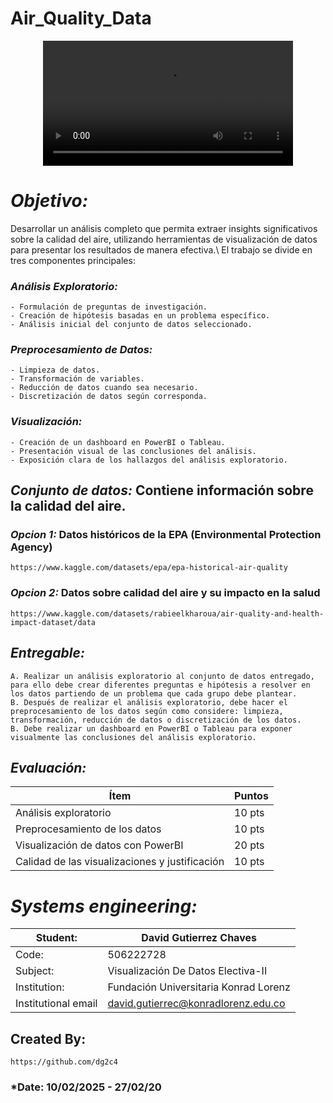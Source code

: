 # Air_Quality_Data


<p align="center">
  <video src="" width=400/>
<p/>

# *Objetivo:* 
Desarrollar un análisis completo que permita extraer insights significativos sobre la calidad del aire, utilizando herramientas de visualización de datos para presentar los resultados de manera efectiva.\ 
El trabajo se divide en tres componentes principales:

### *Análisis Exploratorio:*
    - Formulación de preguntas de investigación.
    - Creación de hipótesis basadas en un problema específico.
    - Análisis inicial del conjunto de datos seleccionado.

### *Preprocesamiento de Datos:*
    - Limpieza de datos.
    - Transformación de variables.
    - Reducción de datos cuando sea necesario.
    - Discretización de datos según corresponda.

### *Visualización:*
    - Creación de un dashboard en PowerBI o Tableau.
    - Presentación visual de las conclusiones del análisis.
    - Exposición clara de los hallazgos del análisis exploratorio.


## *Conjunto de datos:* Contiene información sobre la calidad del aire.
### *Opcion 1:* Datos históricos de la EPA (Environmental Protection Agency)
    https://www.kaggle.com/datasets/epa/epa-historical-air-quality
### *Opcion 2:* Datos sobre calidad del aire y su impacto en la salud
    https://www.kaggle.com/datasets/rabieelkharoua/air-quality-and-health-impact-dataset/data 


## *Entregable:*
    A. Realizar un análisis exploratorio al conjunto de datos entregado, para ello debe crear diferentes preguntas e hipótesis a resolver en los datos partiendo de un problema que cada grupo debe plantear.
    B. Después de realizar el análisis exploratorio, debe hacer el preprocesamiento de los datos según como considere: limpieza, transformación, reducción de datos o discretización de los datos.
    B. Debe realizar un dashboard en PowerBI o Tableau para exponer visualmente las conclusiones del análisis exploratorio.
    

## *Evaluación:*
| Ítem | Puntos |
|------|--------|
| Análisis exploratorio | 10 pts |
| Preprocesamiento de los datos | 10 pts |
| Visualización de datos con PowerBI | 20 pts |
| Calidad de las visualizaciones y justificación | 10 pts |


# *Systems engineering:*
| Student: | David Gutierrez Chaves |
|------|--------|
| Code: | 506222728 |
| Subject: | Visualización De Datos Electiva-II |
| Institution: | Fundación Universitaria Konrad Lorenz |
| Institutional email | david.gutierrec@konradlorenz.edu.co |
  

## Created By:
    https://github.com/dg2c4
    
### *Date: 10/02/2025 - 27/02/20
